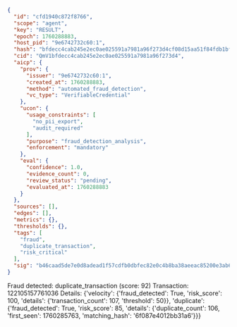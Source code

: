 ```json
{
  "id": "cfd1940c872f8766",
  "scope": "agent",
  "key": "RESULT",
  "epoch": 1760288883,
  "host_pid": "9e6742732c60:1",
  "hash": "bfdecc4cab245e2ec0ae025591a7981a96f273d4cf08d15aa51f84fdb1bf1d2d",
  "cid": "QmV1bfdecc4cab245e2ec0ae025591a7981a96f273d4",
  "aicp": {
    "prov": {
      "issuer": "9e6742732c60:1",
      "created_at": 1760288883,
      "method": "automated_fraud_detection",
      "vc_type": "VerifiableCredential"
    },
    "ucon": {
      "usage_constraints": [
        "no_pii_export",
        "audit_required"
      ],
      "purpose": "fraud_detection_analysis",
      "enforcement": "mandatory"
    },
    "eval": {
      "confidence": 1.0,
      "evidence_count": 0,
      "review_status": "pending",
      "evaluated_at": 1760288883
    }
  },
  "sources": [],
  "edges": [],
  "metrics": {},
  "thresholds": {},
  "tags": [
    "fraud",
    "duplicate_transaction",
    "risk_critical"
  ],
  "sig": "b46caad5de7e0d8adead1f57cdfb0dbfec82e0c4b8ba38aeeac85200e3ab66ea"
}
```

Fraud detected: duplicate_transaction (score: 92)
Transaction: 122105157761036
Details: {'velocity': {'fraud_detected': True, 'risk_score': 100, 'details': {'transaction_count': 107, 'threshold': 50}}, 'duplicate': {'fraud_detected': True, 'risk_score': 85, 'details': {'duplicate_count': 106, 'first_seen': 1760285763, 'matching_hash': '6f087e4012bb31a6'}}}